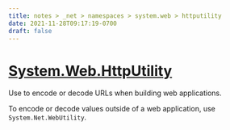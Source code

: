 ```yaml
---
title: notes > _net > namespaces > system.web > httputility
date: 2021-11-28T09:17:19-0700
draft: false
---
```

# [System.Web.HttpUtility](https://docs.microsoft.com/en-us/dotnet/api/system.web.httputility?view=net-6.0)
Use to encode or decode URLs when building web applications.

To encode or decode values outside of a web application, use `System.Net.WebUtility`.